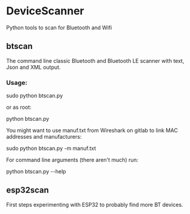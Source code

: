# DeviceScanner
Python tools to scan for Bluetooth and Wifi

## btscan
The command line classic Bluetooth and Bluetooth LE scanner with text, Json and XML output.

### Usage:

sudo python btscan.py

or as root:

python btscan.py

You might want to use manuf.txt from Wireshark on gitlab to link MAC addresses and manufacturers:

sudo python btscan.py -m manuf.txt

For command line arguments (there aren't much) run:

python btscan.py --help

## esp32scan

First steps experimenting with ESP32 to probably find more BT devices.
